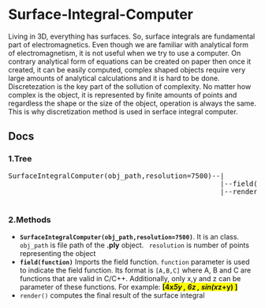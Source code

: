# Surface-Integral-Computer
   Living in 3D, everything has surfaces. So, surface integrals are fundamental part of electromagnetics. Even though we are familiar with analytical form of electromagnetism, it is not useful when we try to use a computer. On contrary analytical form of equations can be created on paper then once it created, it can be easily computed, complex shaped objects require very large amounts of analytical calculations and it is hard to be done. Discretezation is the key part of the sollution of complexity. No matter how complex is the object, it is represented by finite amounts of points and regardless the shape or the size of the object, operation is always the same. This is why discretization method is used in serface integral computer.
## Docs
### 1.Tree
<pre>
SurfaceIntegralComputer(obj_path,resolution=7500)--|
                                                   |--field(function)
                                                   |--render()

</pre>
### 2.Methods
- <code>**SurfaceIntegralComputer(obj_path,resolution=7500)**</code>. It is an class. <code>obj_path</code> is file path of the **.ply** object. <code> resolution</code> is number of points representing the object
- <code>**field(function)**</code> Imports the field function. <code>function</code> parameter is used to indicate the field function. Its format is <code>[A,B,C]</code> where A, B and C are functions that are valid in C/C++. Additionally, only x,y and z can be parameter of these functions. For example:
 <span style="background-color: #FF0"> **[4x*5y , 6z , sin(x*z+y) ]** </span>
- <code>render()</code> computes the final result of the surface integral
